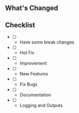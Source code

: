 ## What's Changed

<!-- Ex:

- Update from Node 14 to Node 16, all scripts will now be run with Node 16 rather than Node 14.
- Update the version of lib from 1.2.6 to 1.2.7
- Improved loggin

-->

## Checklist

- [ ] - Have some break changes
- [ ] - Hot Fix
- [ ] - Improvement
- [ ] - New Features
- [ ] - Fix Bugs
- [ ] - Documentation
- [ ] - Logging and Outputs